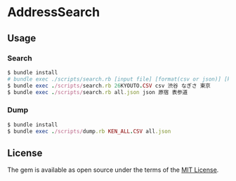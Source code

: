 # AddressSearch

## Usage

### Search
```ruby
$ bundle install
# bundle exec ./scripts/search.rb [input file] [format(csv or json)] [keywords]
$ bundle exec ./scripts/search.rb 26KYOUTO.CSV csv 渋谷 なぎさ 東京
$ bundle exec ./scripts/search.rb all.json json 原宿 表参道
```

### Dump
```ruby
$ bundle install
$ bundle exec ./scripts/dump.rb KEN_ALL.CSV all.json
```

## License

The gem is available as open source under the terms of the [MIT License](https://opensource.org/licenses/MIT).
